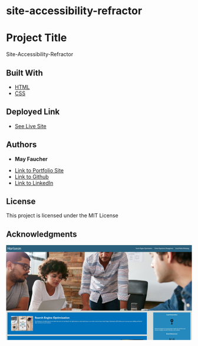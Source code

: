 # site-accessibility-refractor

# Project Title

Site-Accessibility-Refractor


## Built With

* [HTML](https://developer.mozilla.org/en-US/docs/Web/HTML)
* [CSS](https://developer.mozilla.org/en-US/docs/Web/CSS)

## Deployed Link

* [See Live Site](https://divinemayura.github.io/site-accessibility-refractor/)


## Authors

* **May Faucher** 

- [Link to Portfolio Site](https://divinemayura.github.io/)
- [Link to Github](https://github.com/DivineMayura)
- [Link to LinkedIn](www.linkedin.com/in/mayfaucher)


## License

This project is licensed under the MIT License 

## Acknowledgments


![WorkingSite](./assets/images/workingsite.jpg)

